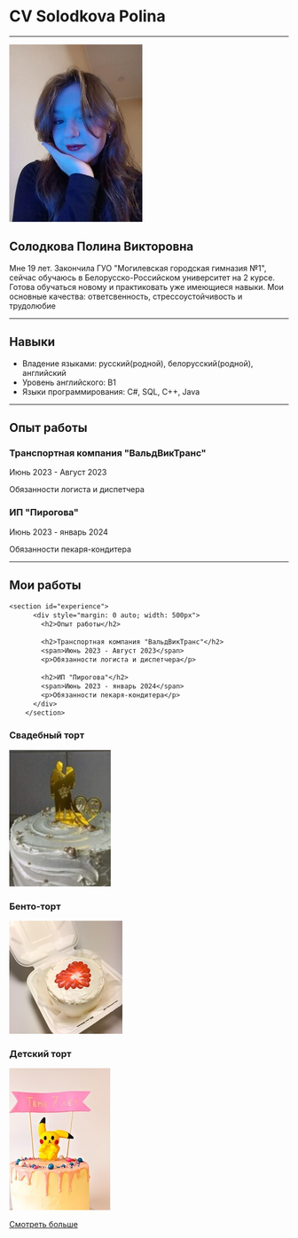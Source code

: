 # CV Solodkova Polina

---

![my photo](photo_2024-02-25_15-55-45.jpg)

## Солодкова Полина Викторовна

Мне 19 лет. Закончила ГУО "Могилевская городская гимназия №1", сейчас обучаюсь в Белорусско-Российском университет на 2 курсе. Готова обучаться новому и практиковать уже имеющиеся навыки. Мои основные качества: ответсвенность, стрессоустойчивость и трудолюбие

---

## Навыки

- Владение языками: русский(родной), белорусский(родной), английский
- Уровень английского: В1
- Языки программирования: C#, SQL, C++, Java

---

## Опыт работы

### Транспортная компания "ВальдВикТранс"

Июнь 2023 - Август 2023

Обязанности логиста и диспетчера

### ИП "Пирогова"

Июнь 2023 - январь 2024

Обязанности пекаря-кондитера

---

## Мои работы

```
<section id="experience">
      <div style="margin: 0 auto; width: 500px">
        <h2>Опыт работы</h2>

        <h2>Транспортная компания "ВальдВикТранс"</h2>
        <span>Июнь 2023 - Август 2023</span>
        <p>Обязанности логиста и диспетчера</p>

        <h2>ИП "Пирогова"</h2>
        <span>Июнь 2023 - январь 2024</span>
        <p>Обязанности пекаря-кондитера</p>
      </div>
    </section>

```

### Свадебный торт

![Свадебный торт](photo_2024-02-18_22-02-18.jpg)

### Бенто-торт

![Бенто-торт](photo_2024-02-18_22-02-16.jpg)

### Детский торт

![Детский торт](photo_2024-02-18_22-02-15.jpg)

[Смотреть больше](https://www.instagram.com/malt_cake?igsh=cW1wb3QxbHI1Z3Bt)
